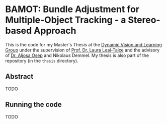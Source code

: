 # BAMOT: Bundle Adjustment for Multiple-Object Tracking - a Stereo-based Approach

This is the code for my Master's Thesis at the [Dynamic Vision and Learning Group](https://dvl.in.tum.de) under the supervision of [Prof. Dr. Laura Leal-Taixe](https://dvl.in.tum.de/team/lealtaixe/)
and the advisory of [Dr. Aljosa Osep](https://aljosaosep.github.io) and Nikolaus Demmel.
My thesis is also part of the repository (in the `thesis` directory).

## Abstract
TODO

## Running the code
TODO


